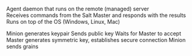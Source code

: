 Agent daemon that runs on the remote (managed) server  
Receives commands from the Salt Master and responds with the results  
Runs on top of the OS (Windows, Linux, Mac)  

Minion generates keypair
Sends public key
Waits for Master to accept
Master generates symmetric key, establishes secure connection
Minion sends grains

